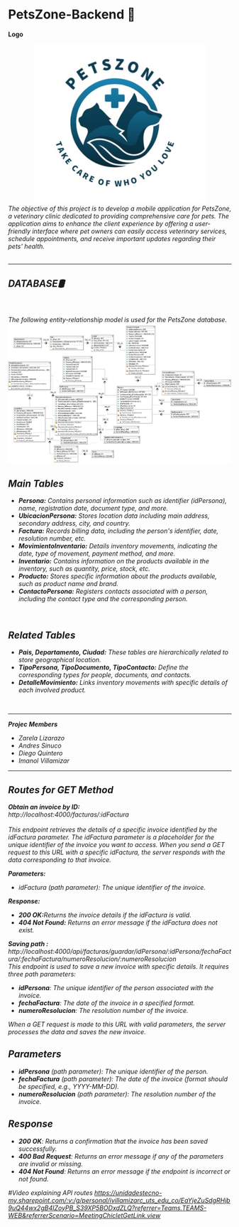 # PetsZone-Backend 🐾
 **Logo**
<div align="center">
<img src="img/logo.jpeg" alt="logo">
</div>
<em>The objective of this project is to develop a mobile application for PetsZone, a veterinary clinic dedicated to providing comprehensive care for pets. The application aims to enhance the client experience by offering a user-friendly interface where pet owners can easily access veterinary services, schedule appointments, and receive important updates regarding their pets' health.
<br>
<br><hr>
  <b><h2>DATABASE🛢</h2></b>
  <br><br>
  The following entity-relationship model is used for the PetsZone database.
<div align="center">
<img src="img/bd.jpeg" alt="logo">
</div>
  <h2>Main Tables</h2>
    <ul>
        <li>
            <strong>Persona:</strong> Contains personal information such as identifier (<em>idPersona</em>), name, registration date, document type, and more.
        </li>
        <li>
            <strong>UbicacionPersona:</strong> Stores location data including main address, secondary address, city, and country.
        </li>
        <li>
            <strong>Factura:</strong> Records billing data, including the person's identifier, date, resolution number, etc.
        </li>
        <li>
            <strong>MovimientoInventario:</strong> Details inventory movements, indicating the date, type of movement, payment method, and more.
        </li>
        <li>
            <strong>Inventario:</strong> Contains information on the products available in the inventory, such as quantity, price, stock, etc.
        </li>
        <li>
            <strong>Producto:</strong> Stores specific information about the products available, such as product name and brand.
        </li>
        <li>
            <strong>ContactoPersona:</strong> Registers contacts associated with a person, including the contact type and the corresponding person.
        </li>
    </ul>
<br>
    <h2>Related Tables</h2>
    <ul>
        <li>
            <strong>Pais, Departamento, Ciudad:</strong> These tables are hierarchically related to store geographical location.
        </li>
        <li>
            <strong>TipoPersona, TipoDocumento, TipoContacto:</strong> Define the corresponding types for people, documents, and contacts.
        </li>
        <li>
            <strong>DetalleMovimiento:</strong> Links inventory movements with specific details of each involved product.
        </li>
    </ul>
<br><hr>
<b>Projec Members</b><br>
  <ul>
  <li>Zarela Lizarazo</li>
  <li>Andres Sinuco</li>
<li>Diego Quintero</li>
<li>Imanol Villamizar</li>
  </ul><hr>
<h2>Routes for GET Method</h2>

<b>Obtain an invoice by ID:</b> <br>
http://localhost:4000/facturas/:idFactura <br><br>
This endpoint retrieves the details of a specific invoice identified by the idFactura parameter. The idFactura parameter is a placeholder for the unique identifier of the invoice you want to access. When you send a GET request to this URL with a specific idFactura, the server responds with the data corresponding to that invoice.

<b>Parameters:</b>
<ul>
<li>idFactura (path parameter): The unique identifier of the invoice.</li>
  </ul>
<b>Response:</b>
<ul>
<li><b>200 OK:</b>Returns the invoice details if the idFactura is valid.</li>
<li><b>404 Not Found:</b> Returns an error message if the idFactura does not exist.</li>
</ul>

<b>Saving path :</b> <br>
http://localhost:4000/api/facturas/guardar/idPersona/:idPersona/fechaFactura/:fechaFactura/numeroResolucion/:numeroResolucion
<br>
       This endpoint is used to save a new invoice with specific details. It requires three path parameters:
- **idPersona**: The unique identifier of the person associated with the invoice.
- **fechaFactura**: The date of the invoice in a specified format.
- **numeroResolucion**: The resolution number of the invoice.

When a GET request is made to this URL with valid parameters, the server processes the data and saves the new invoice.

## Parameters
- **idPersona** (path parameter): The unique identifier of the person.
- **fechaFactura** (path parameter): The date of the invoice (format should be specified, e.g., YYYY-MM-DD).
- **numeroResolucion** (path parameter): The resolution number of the invoice.

## Response
- **200 OK**: Returns a confirmation that the invoice has been saved successfully.
- **400 Bad Request**: Returns an error message if any of the parameters are invalid or missing.
- **404 Not Found**: Returns an error message if the endpoint is incorrect or not found.

#Video explaining API routes
https://unidadestecno-my.sharepoint.com/:v:/g/personal/ivillamizarc_uts_edu_co/EaYjeZuSdgRHjb9uQ44wx2gB4IZoyPB_S39XP5BODxdZLQ?referrer=Teams.TEAMS-WEB&referrerScenario=MeetingChicletGetLink.view
